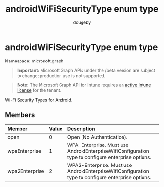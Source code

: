 ﻿---
title: "androidWiFiSecurityType enum type"
description: "Wi-Fi Security Types for Android."
author: "dougeby"
localization_priority: Normal
ms.prod: "intune"
doc_type: enumPageType
---

# androidWiFiSecurityType enum type

Namespace: microsoft.graph

> **Important:** Microsoft Graph APIs under the /beta version are subject to change; production use is not supported.

> **Note:** The Microsoft Graph API for Intune requires an [active Intune license](https://go.microsoft.com/fwlink/?linkid=839381) for the tenant.

Wi-Fi Security Types for Android.

## Members

| Member         | Value | Description                                                                                        |
| :------------- | :---- | :------------------------------------------------------------------------------------------------- |
| open           | 0     | Open (No Authentication).                                                                          |
| wpaEnterprise  | 1     | WPA-Enterprise. Must use AndroidEnterpriseWifiConfiguration type to configure enterprise options.  |
| wpa2Enterprise | 2     | WPA2-Enterprise. Must use AndroidEnterpriseWifiConfiguration type to configure enterprise options. |
